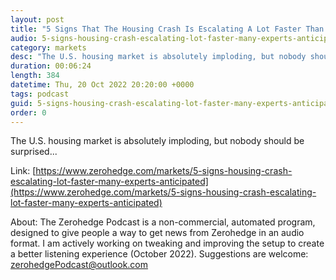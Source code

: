 ```yaml
---
layout: post
title: "5 Signs That The Housing Crash Is Escalating A Lot Faster Than Many Experts Anticipated"
audio: 5-signs-housing-crash-escalating-lot-faster-many-experts-anticipated-0
category: markets
desc: "The U.S. housing market is absolutely imploding, but nobody should be surprised..."
duration: 00:06:24
length: 384
datetime: Thu, 20 Oct 2022 20:20:00 +0000
tags: podcast
guid: 5-signs-housing-crash-escalating-lot-faster-many-experts-anticipated-0
order: 0
---
```

The U.S. housing market is absolutely imploding, but nobody should be surprised...

Link: [https://www.zerohedge.com/markets/5-signs-housing-crash-escalating-lot-faster-many-experts-anticipated](https://www.zerohedge.com/markets/5-signs-housing-crash-escalating-lot-faster-many-experts-anticipated)

About: The Zerohedge Podcast is a non-commercial, automated program, designed to give people a way to get news from Zerohedge in an audio format.  I am actively working on tweaking and improving the setup to create a better listening experience (October 2022).  Suggestions are welcome: [zerohedgePodcast@outlook.com](mailto:zerohedgePodcast@outlook.com)